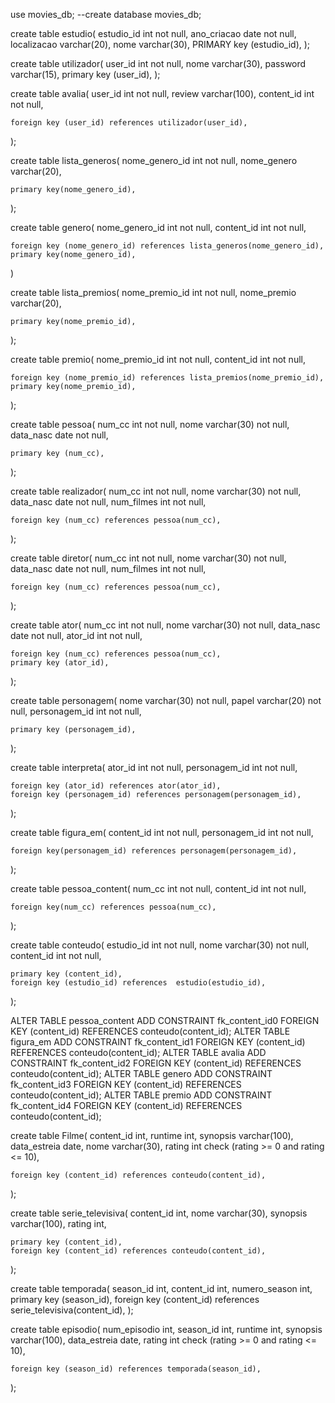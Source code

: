 use movies_db;
--create database movies_db;

create table estudio(
    estudio_id int not null,
    ano_criacao date not null,
    localizacao varchar(20),
    nome varchar(30),
    PRIMARY key (estudio_id),
);


create table utilizador(
    user_id int not null,
    nome varchar(30),
	password varchar(15),
    primary key (user_id),
);

create table avalia(
    user_id int not null,
    review varchar(100),
    content_id int not null,

    foreign key (user_id) references utilizador(user_id),
);

create table lista_generos(
    nome_genero_id int not null,
    nome_genero varchar(20),

    primary key(nome_genero_id),
);

create table genero(
    nome_genero_id int not null,
    content_id int not null,

    foreign key (nome_genero_id) references lista_generos(nome_genero_id),
    primary key(nome_genero_id),
)


create table lista_premios(
    nome_premio_id int not null,
    nome_premio varchar(20),

    primary key(nome_premio_id),
);

create table premio(
    nome_premio_id int not null,
    content_id int not null,

    foreign key (nome_premio_id) references lista_premios(nome_premio_id),
    primary key(nome_premio_id),
);

create table pessoa(
    num_cc int not null,
    nome varchar(30) not null,
    data_nasc date not null,

    primary key (num_cc),
);

create table realizador(
    num_cc int not null,
    nome varchar(30) not null,
    data_nasc date not null,
    num_filmes int not null,

    foreign key (num_cc) references pessoa(num_cc),
);

create table diretor(
    num_cc int not null,
    nome varchar(30) not null,
    data_nasc date not null,
    num_filmes int not null,

    foreign key (num_cc) references pessoa(num_cc),
);

create table ator(
    num_cc int not null,
    nome varchar(30) not null,
    data_nasc date not null,
    ator_id int not null,

    foreign key (num_cc) references pessoa(num_cc),
    primary key (ator_id),
);


create table personagem(
    nome varchar(30) not null,
    papel varchar(20) not null,
    personagem_id int not null,

    primary key (personagem_id), 
);

create table interpreta(
    ator_id int not null,
    personagem_id int not null,

    foreign key (ator_id) references ator(ator_id),
    foreign key (personagem_id) references personagem(personagem_id),
);

create table figura_em(
	content_id int not null,
	personagem_id int not null,

	foreign key(personagem_id) references personagem(personagem_id),
);

create table pessoa_content(
	num_cc int not null,
	content_id int not null,

	foreign key(num_cc) references pessoa(num_cc),
);

create table conteudo(
    estudio_id int not null,
    nome varchar(30) not null,
    content_id int not null,

    primary key (content_id),
    foreign key (estudio_id) references  estudio(estudio_id),
);




ALTER TABLE pessoa_content ADD CONSTRAINT fk_content_id0 FOREIGN KEY (content_id) REFERENCES conteudo(content_id);
ALTER TABLE figura_em ADD CONSTRAINT fk_content_id1 FOREIGN KEY (content_id) REFERENCES conteudo(content_id);
ALTER TABLE avalia ADD CONSTRAINT fk_content_id2 FOREIGN KEY (content_id) REFERENCES conteudo(content_id);
ALTER TABLE genero ADD CONSTRAINT fk_content_id3 FOREIGN KEY (content_id) REFERENCES conteudo(content_id);
ALTER TABLE premio ADD CONSTRAINT fk_content_id4 FOREIGN KEY (content_id) REFERENCES conteudo(content_id);

create table Filme(
    content_id int,
    runtime int,
    synopsis varchar(100),
    data_estreia date,
    nome varchar(30),
    rating int check (rating >= 0 and rating <= 10),


    foreign key (content_id) references conteudo(content_id),
);

create table serie_televisiva(
    content_id int,
    nome varchar(30),
    synopsis varchar(100),
    rating int,

    primary key (content_id),
    foreign key (content_id) references conteudo(content_id),
);


create table temporada(
    season_id int,
    content_id int,
	numero_season int,
    primary key (season_id),
    foreign key (content_id) references serie_televisiva(content_id),
);

create table episodio(
    num_episodio int,
    season_id int,
    runtime int,
    synopsis varchar(100),
    data_estreia date,
    rating int check (rating >= 0 and rating <= 10),

    foreign key (season_id) references temporada(season_id),
);

